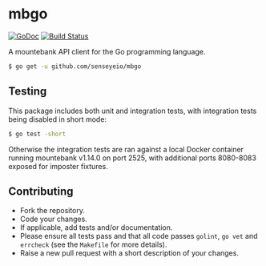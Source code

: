 # mbgo

[![GoDoc](https://godoc.org/github.com/senseyeio/mbgo?status.svg)](https://godoc.org/github.com/senseyeio/mbgo) [![Build Status](https://travis-ci.org/senseyeio/mbgo.svg?branch=master)](https://travis-ci.org/senseyeio/mbgo)

A mountebank API client for the Go programming language.

```sh
$ go get -u github.com/senseyeio/mbgo
```

## Testing

This package includes both unit and integration tests, with integration tests being disabled in short mode:

```sh
$ go test -short
```

Otherwise the integration tests are ran against a local Docker container running mountebank v1.14.0 on port 2525, with additional ports 8080-8083 exposed for imposter fixtures.

## Contributing

* Fork the repository.
* Code your changes.
* If applicable, add tests and/or documentation.
* Please ensure all tests pass and that all code passes `golint`, `go vet` and `errcheck` (see the `Makefile` for more details).
* Raise a new pull request with a short description of your changes.
